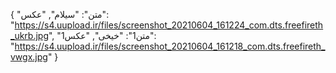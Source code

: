 {
  "متن": "سیلام",
  "عکس": "https://s4.uupload.ir/files/screenshot_20210604_161224_com.dts.freefireth_ukrb.jpg",
  "متن1": "خیخی",
  "عکس1": "https://s4.uupload.ir/files/screenshot_20210604_161218_com.dts.freefireth_vwgx.jpg"
}
